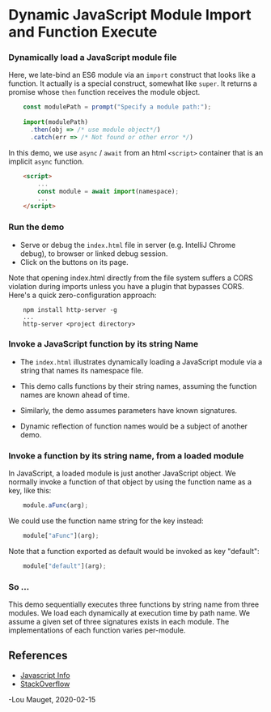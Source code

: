 # Dynamic JavaScript Module Import and Function Execute

### Dynamically load a JavaScript module file

Here, we late-bind an ES6 module via an `import` construct that looks like a 
function. It actually is a special construct, somewhat like `super`. It
returns a promise whose `then` function receives the module object.

``` javascript
    const modulePath = prompt("Specify a module path:");
    
    import(modulePath)
      .then(obj => /* use module object*/)
      .catch(err => /* Not found or other error */)
```

In this demo, we use `async` / `await` from an html `<script>` container 
that is an implicit `async` function.

``` html
    <script>
        ...
        const module = await import(namespace);
        ...
    </script>
```

### Run the demo

- Serve or debug the `index.html` file in server (e.g. IntelliJ Chrome debug), to browser or linked debug session. 
- Click on the buttons on its page.

Note that opening index.html directly from  the file system suffers a CORS violation during imports unless you have 
a plugin that bypasses CORS. Here's a quick zero-configuration approach:

``` shell script
    npm install http-server -g
    ...
    http-server <project directory>
```

### Invoke a JavaScript function by its string Name

- The `index.html` illustrates dynamically loading a JavaScript module via 
a string that names its namespace file. 

- This demo calls functions by their string names, assuming the function names
are known ahead of time.

- Similarly, the demo assumes parameters have known signatures.

- Dynamic reflection of function names would be a subject of another demo.

### Invoke a function by its string name, from a loaded module

In JavaScript, a loaded module is just another JavaScript object. 
We normally invoke a function of that object by using the function name as a key, like this:

```javascript
    module.aFunc(arg);
```

We could use the function name string for the key instead:

```javascript
    module["aFunc"](arg);
```

Note that a function exported as default would be invoked as key "default":

```javascript
    module["default"](arg);
```

### So ...

This demo sequentially executes three functions by string name from three modules. We load each
dynamically at execution time by path name. We assume a given set of three 
signatures exists in each module. The implementations of each function varies per-module.

## References

- [Javascript Info](https://javascript.info/modules-dynamic-imports) 
- [StackOverflow](https://stackoverflow.com/questions/359788/how-to-execute-a-javascript-function-when-i-have-its-name-as-a-string)

-Lou Mauget, 2020-02-15

